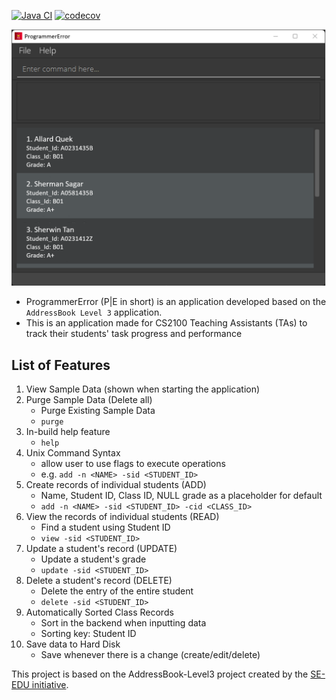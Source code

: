 [![Java CI](https://github.com/AY2122S1-CS2103-F09-3/tp/actions/workflows/gradle.yml/badge.svg?branch=master)](https://github.com/AY2122S1-CS2103-F09-3/tp/actions)
[![codecov](https://codecov.io/gh/AY2122S1-CS2103-F09-3/tp/branch/master/graph/badge.svg?token=KLKGJOEN9F)](https://codecov.io/gh/AY2122S1-CS2103-F09-3/tp)

![Ui](docs/images/Ui.png)

* ProgrammerError (P|E in short) is an application developed based on the `AddressBook Level 3` application.
* This is an application made for CS2100 Teaching Assistants (TAs) to track their students' task progress and performance

## List of Features 

1. View Sample Data (shown when starting the application)
2. Purge Sample Data (Delete all)
    - Purge Existing Sample Data
    - `purge`
3. In-build help feature
    - `help`
4. Unix Command Syntax
    - allow user to use flags to execute operations
    - e.g. `add -n <NAME> -sid <STUDENT_ID>`
5. Create records of individual students (ADD)
    - Name, Student ID, Class ID, NULL grade as a placeholder for default
    - `add -n <NAME> -sid <STUDENT_ID> -cid <CLASS_ID>`
6. View the records of individual students (READ)
    - Find a student using Student ID
    - `view -sid <STUDENT_ID>`
7. Update a student's record (UPDATE)
    - Update a student's grade
    - `update -sid <STUDENT_ID>`
8. Delete a student's record  (DELETE)
    - Delete the entry of the entire student
    - `delete -sid <STUDENT_ID>`
9. Automatically Sorted Class Records
    - Sort in the backend when inputting data
    - Sorting key: Student ID
10. Save data to Hard Disk
    - Save whenever there is a change (create/edit/delete)

This project is based on the AddressBook-Level3 project created by the [SE-EDU initiative](https://se-education.org).
